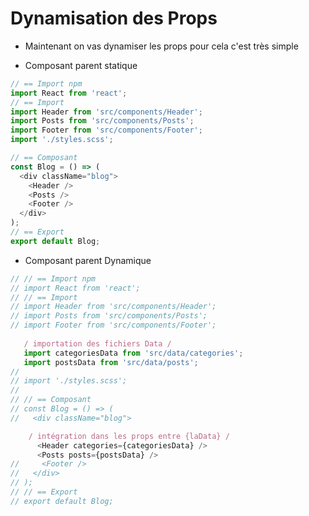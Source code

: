 # Dynamisation des Props

- Maintenant on vas dynamiser les props pour cela c'est très simple

- Composant parent statique

```js
// == Import npm
import React from 'react';
// == Import
import Header from 'src/components/Header';
import Posts from 'src/components/Posts';
import Footer from 'src/components/Footer';
import './styles.scss';

// == Composant
const Blog = () => (
  <div className="blog">
    <Header />
    <Posts />
    <Footer />
  </div>
);
// == Export
export default Blog;
```

- Composant parent Dynamique

```js
// // == Import npm
// import React from 'react';
// // == Import
// import Header from 'src/components/Header';
// import Posts from 'src/components/Posts';
// import Footer from 'src/components/Footer';
   
   / importation des fichiers Data /
   import categoriesData from 'src/data/categories';
   import postsData from 'src/data/posts';
// 
// import './styles.scss';
// 
// // == Composant
// const Blog = () => (
//   <div className="blog">

    / intégration dans les props entre {laData} /
      <Header categories={categoriesData} />
      <Posts posts={postsData} />
//     <Footer />
//   </div>
// );
// // == Export
// export default Blog;
```

```js

```

```js

```

```js

```

```js

```

```js

```

```js

```

```js

```

```js

```

```js

```

```js

```

```js

```

```js

```

```js

```

```js

```

```js

```

```js

```

```js

```

```js

```

```js

```

```js

```

```js

```

```js

```

```js

```

```js

```

```js

```